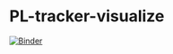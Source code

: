 # PL-tracker-visualize
[![Binder](https://mybinder.org/badge_logo.svg)](https://mybinder.org/v2/gh/SineAmor/PL-tracker-visualize/HEAD?filepath=%2Fvoila%2Frender%2FTracker%20Quote%20Tracker%20-%20MyBinder.ipynb)
